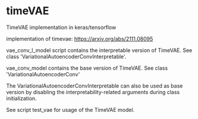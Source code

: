 # timeVAE
TimeVAE implementation in keras/tensorflow

implementation of timevae: 
https://arxiv.org/abs/2111.08095

vae_conv_I_model script contains the interpretable version of TimeVAE. See class 'VariationalAutoencoderConvInterpretable'. 

vae_conv_model contains the base version of TimeVAE. See class 'VariationalAutoencoderConv'

The VariationalAutoencoderConvInterpretable can also be used as base version by disabling the interpretability-related arguments during class initialization. 


See script test_vae for usage of the TimeVAE model. 
